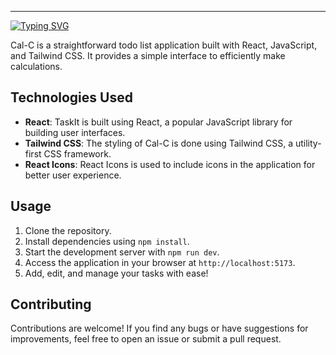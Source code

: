 

---

[![Typing SVG](https://readme-typing-svg.demolab.com?font=Fira+Code&weight=600&size=22&duration=2000&pause=1000&color=005103&vCenter=true&random=false&width=435&lines=Cal-C;A+simple+Calculator+application+)](https://git.io/typing-svg)

Cal-C is a straightforward todo list application built with React, JavaScript, and Tailwind CSS. It provides a simple interface to efficiently make calculations.

## Technologies Used

- **React**: TaskIt is built using React, a popular JavaScript library for building user interfaces.
- **Tailwind CSS**: The styling of Cal-C is done using Tailwind CSS, a utility-first CSS framework.
- **React Icons**: React Icons is used to include icons in the application for better user experience.


## Usage

1. Clone the repository.
2. Install dependencies using `npm install`.
3. Start the development server with `npm run dev`.
4. Access the application in your browser at `http://localhost:5173`.
5. Add, edit, and manage your tasks with ease!

## Contributing

Contributions are welcome! If you find any bugs or have suggestions for improvements, feel free to open an issue or submit a pull request.
